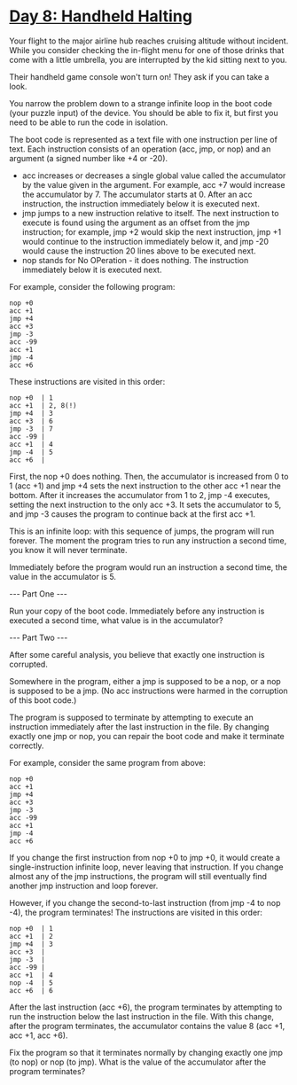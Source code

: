 # [Day 8: Handheld Halting](https://adventofcode.com/2020/day/8)

Your flight to the major airline hub reaches cruising altitude without incident. While you consider checking the
in-flight menu for one of those drinks that come with a little umbrella, you are interrupted by the kid sitting next to you.

Their handheld game console won't turn on! They ask if you can take a look.

You narrow the problem down to a strange infinite loop in the boot code (your puzzle input) of the device. You should
be able to fix it, but first you need to be able to run the code in isolation.

The boot code is represented as a text file with one instruction per line of text. Each instruction consists of an
operation (acc, jmp, or nop) and an argument (a signed number like +4 or -20).

- acc increases or decreases a single global value called the accumulator by the value given in the argument. For example, acc +7 would increase the accumulator by 7. The accumulator starts at 0. After an acc instruction, the instruction immediately below it is executed next.
- jmp jumps to a new instruction relative to itself. The next instruction to execute is found using the argument as an offset from the jmp instruction; for example, jmp +2 would skip the next instruction, jmp +1 would continue to the instruction immediately below it, and jmp -20 would cause the instruction 20 lines above to be executed next.
- nop stands for No OPeration - it does nothing. The instruction immediately below it is executed next.

For example, consider the following program:

    nop +0
    acc +1
    jmp +4
    acc +3
    jmp -3
    acc -99
    acc +1
    jmp -4
    acc +6

These instructions are visited in this order:

    nop +0  | 1
    acc +1  | 2, 8(!)
    jmp +4  | 3
    acc +3  | 6
    jmp -3  | 7
    acc -99 |
    acc +1  | 4
    jmp -4  | 5
    acc +6  |

First, the nop +0 does nothing. Then, the accumulator is increased from 0 to 1 (acc +1) and jmp +4 sets the next
instruction to the other acc +1 near the bottom. After it increases the accumulator from 1 to 2, jmp -4 executes,
setting the next instruction to the only acc +3. It sets the accumulator to 5, and jmp -3 causes the program to
continue back at the first acc +1.

This is an infinite loop: with this sequence of jumps, the program will run forever. The moment the program tries to
run any instruction a second time, you know it will never terminate.

Immediately before the program would run an instruction a second time, the value in the accumulator is 5.

--- Part One ---

Run your copy of the boot code. Immediately before any instruction is executed a second time, what value is in the
accumulator?

--- Part Two ---

After some careful analysis, you believe that exactly one instruction is corrupted.

Somewhere in the program, either a jmp is supposed to be a nop, or a nop is supposed to be a jmp. (No acc instructions
were harmed in the corruption of this boot code.)

The program is supposed to terminate by attempting to execute an instruction immediately after the last instruction in
the file. By changing exactly one jmp or nop, you can repair the boot code and make it terminate correctly.

For example, consider the same program from above:

    nop +0
    acc +1
    jmp +4
    acc +3
    jmp -3
    acc -99
    acc +1
    jmp -4
    acc +6

If you change the first instruction from nop +0 to jmp +0, it would create a single-instruction infinite loop, never
leaving that instruction. If you change almost any of the jmp instructions, the program will still eventually find
another jmp instruction and loop forever.

However, if you change the second-to-last instruction (from jmp -4 to nop -4), the program terminates! The instructions
are visited in this order:

    nop +0  | 1
    acc +1  | 2
    jmp +4  | 3
    acc +3  |
    jmp -3  |
    acc -99 |
    acc +1  | 4
    nop -4  | 5
    acc +6  | 6

After the last instruction (acc +6), the program terminates by attempting to run the instruction below the last
instruction in the file. With this change, after the program terminates, the accumulator contains the value 8
(acc +1, acc +1, acc +6).

Fix the program so that it terminates normally by changing exactly one jmp (to nop) or nop (to jmp). What is the value
of the accumulator after the program terminates?
